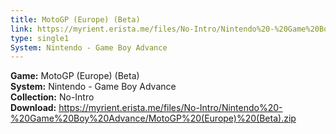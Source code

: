 ```yaml
---
title: MotoGP (Europe) (Beta)
link: https://myrient.erista.me/files/No-Intro/Nintendo%20-%20Game%20Boy%20Advance/MotoGP%20(Europe)%20(Beta).zip
type: single1
System: Nintendo - Game Boy Advance
---
```

<b>Game:</b> MotoGP (Europe) (Beta)<br>
<b>System:</b> Nintendo - Game Boy Advance<br>
<b>Collection:</b> No-Intro<br>
<b>Download:</b> https://myrient.erista.me/files/No-Intro/Nintendo%20-%20Game%20Boy%20Advance/MotoGP%20(Europe)%20(Beta).zip